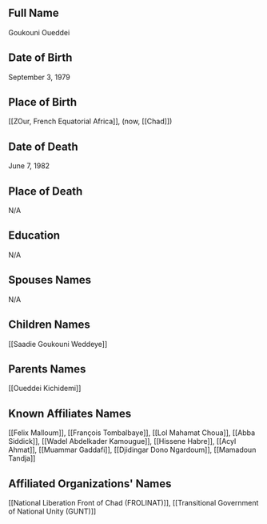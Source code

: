 ## Full Name
Goukouni Oueddei

## Date of Birth
September 3, 1979

## Place of Birth
[[ZOur, French Equatorial Africa]], (now, [[Chad]])

## Date of Death
June 7, 1982

## Place of Death
N/A

## Education
N/A

## Spouses Names
N/A

## Children Names
[[Saadie Goukouni Weddeye]]

## Parents Names
[[Oueddei Kichidemi]]

## Known Affiliates Names
[[Felix Malloum]], [[François Tombalbaye]], [[Lol Mahamat Choua]], [[Abba Siddick]], [[Wadel Abdelkader Kamougue]], [[Hissene Habre]], [[Acyl Ahmat]], [[Muammar Gaddafi]], [[Djidingar Dono Ngardoum]], [[Mamadoun Tandja]]

## Affiliated Organizations' Names
[[National Liberation Front of Chad (FROLINAT)]], [[Transitional Government of National Unity (GUNT)]]


